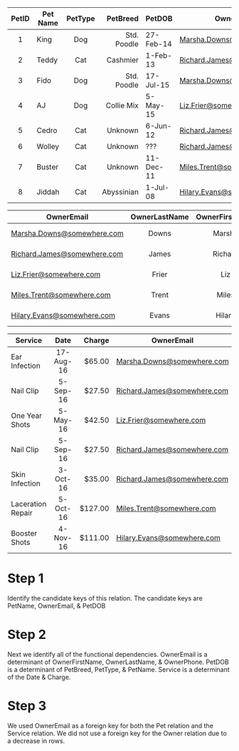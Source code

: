  | PetID | Pet Name | PetType |    PetBreed | PetDOB    | OwnerEmail                  |
 |:-----:|----------|:-------:|------------:|-----------|-----------------------------|
 |   1   | King     |   Dog   | Std. Poodle | 27-Feb-14 | Marsha.Downs@somewhere.com  |
 |   2   | Teddy    |   Cat   |    Cashmier | 1-Feb-13  | Richard.James@somewhere.com |
 |   3   | Fido     |   Dog   | Std. Poodle | 17-Jul-15 | Marsha.Downs@somewhere.com  |
 |   4   | AJ       |   Dog   | Collie Mix  | 5-May-15  | Liz.Frier@somewhere.com     |
 |   5   | Cedro    |   Cat   | Unknown     | 6-Jun-12  | Richard.James@somewhere.com |
 |   6   | Wolley   |   Cat   | Unknown     | ???       | Richard.James@somewhere.com |
 |   7   | Buster   |   Cat   | Unknown     | 11-Dec-11 | Miles.Trent@somewhere.com   |
 |   8   | Jiddah   |   Cat   | Abyssinian  | 1-Jul-08  | Hilary.Evans@somewhere.com  |

| OwnerEmail                  | OwnerLastName | OwnerFirstName |  OwnerPhone  |
|-----------------------------|:-------------:|:--------------:|:------------:|
| Marsha.Downs@somewhere.com  |     Downs     |     Marsha     | 201-823-5467 |
| Richard.James@somewhere.com |     James     |     Richard    | 201-735-9812 |
| Liz.Frier@somewhere.com     |     Frier     |       Liz      | 201-823-6578 |
| Miles.Trent@somewhere.com   |     Trent     |      Miles     | 201-634-7865 |
| Hilary.Evans@somewhere.com  |     Evans     |     Hilary     | 201-634-2345 |

| Service           |    Date   |  Charge | OwnerEmail                  |
|-------------------|:---------:|--------:|-----------------------------|
| Ear Infection     |17-Aug-16  | $65.00  | Marsha.Downs@somewhere.com  |
| Nail Clip         | 5-Sep-16  | $27.50  | Richard.James@somewhere.com |
| One Year Shots    | 5-May-16  | $42.50  | Liz.Frier@somewhere.com     |
| Nail Clip         | 5-Sep-16  | $27.50  | Richard.James@somewhere.com |
| Skin Infection    | 3-Oct-16  | $35.00  | Richard.James@somewhere.com |
| Laceration Repair | 5-Oct-16  | $127.00 | Miles.Trent@somewhere.com   |
| Booster Shots     | 4-Nov-16  | $111.00 | Hilary.Evans@somewhere.com  |

# Step 1
Identify the candidate keys of this relation. The candidate keys are PetName, OwnerEmail, & PetDOB

# Step 2
Next we identify all of the functional dependencies. OwnerEmail is a determinant of OwnerFirstName, OwnerLastName, & OwnerPhone.
PetDOB is a determinant of PetBreed, PetType, & PetName. Service is a determinant of the Date & Charge. 

# Step 3
We used OwnerEmail as a foreign key for both the Pet relation and the Service relation. 
We did not use a foreign key for the Owner relation due to a decrease in rows. 
